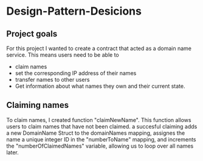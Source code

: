 # Design-Pattern-Desicions

## Project goals

For this project I wanted to create a contract that acted as a domain name service. This means users need to be able to 
- claim names
- set the corresponding IP address of their names
- transfer names to other users
- Get information about what names they own and their current state.

## Claiming names
To claim names, I created function "claimNewName". This function allows users to claim names that have not been claimed. a succesful claiming adds a new DomainName Struct to the domainNames mapping, assignes the name a unique integer ID in the "numberToName" mapping, and increments the "numberOfClaimedNames" variable, allowing us to loop over all names later.
